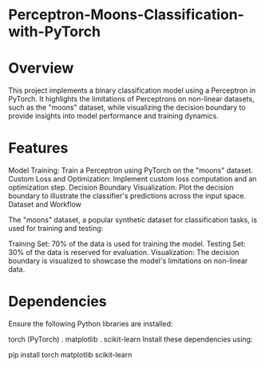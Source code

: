 # Perceptron-Moons-Classification-with-PyTorch
# Overview

This project implements a binary classification model using a Perceptron in PyTorch. It highlights the limitations of Perceptrons on non-linear datasets, such as the "moons" dataset, while visualizing the decision boundary to provide insights into model performance and training dynamics.

# Features

Model Training: Train a Perceptron using PyTorch on the "moons" dataset.
Custom Loss and Optimization: Implement custom loss computation and an optimization step.
Decision Boundary Visualization: Plot the decision boundary to illustrate the classifier's predictions across the input space.
Dataset and Workflow

The "moons" dataset, a popular synthetic dataset for classification tasks, is used for training and testing:

Training Set: 70% of the data is used for training the model.
Testing Set: 30% of the data is reserved for evaluation.
Visualization: The decision boundary is visualized to showcase the model's limitations on non-linear data.
# Dependencies

Ensure the following Python libraries are installed:

torch (PyTorch)
. matplotlib
. scikit-learn
Install these dependencies using:

pip install torch matplotlib scikit-learn

